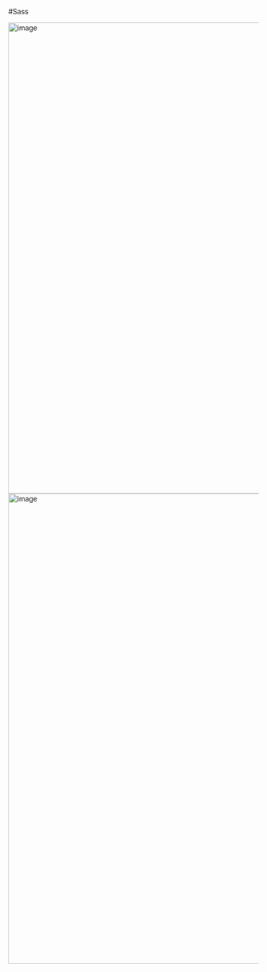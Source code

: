 #Sass

<img width="948" alt="image" src="https://user-images.githubusercontent.com/81116683/164951621-909a57fe-f6b8-41dd-b051-e92ea731c4de.png">
<img width="947" alt="image" src="https://user-images.githubusercontent.com/81116683/164951630-86cfe0e2-0120-4875-b333-40978da9336b.png">
